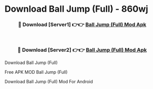 # Download Ball Jump (Full) - 860wj



<div align="center">
<h3>🔴 Download [Server1] 👉👉 <a href="https://momento.my/?title=Ball_Jump_(Full)">Ball Jump (Full) Mod Apk</a></h3><br>

<h3>🔴 Download [Server2] 👉👉 <a href="https://momento.my/?title=Ball_Jump_(Full)">Ball Jump (Full) Mod Apk</a></h3>
</div>



Download Ball Jump (Full) 

Free APK MOD Ball Jump (Full) 

Download Ball Jump (Full) Mod For Android
